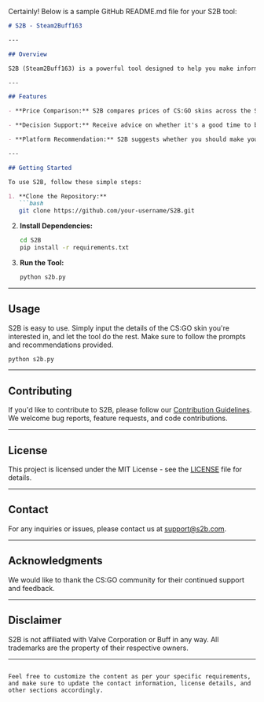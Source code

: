 Certainly! Below is a sample GitHub README.md file for your S2B tool:

```markdown
# S2B - Steam2Buff163

---

## Overview

S2B (Steam2Buff163) is a powerful tool designed to help you make informed decisions when purchasing CS:GO skins from the Steam Marketplace. It compares prices and provides advice on whether to buy the item and recommends the preferable platform—Steam or Buff.

---

## Features

- **Price Comparison:** S2B compares prices of CS:GO skins across the Steam Marketplace and Buff to ensure you get the best deal.

- **Decision Support:** Receive advice on whether it's a good time to buy a specific item based on historical data and market trends.

- **Platform Recommendation:** S2B suggests whether you should make your purchase on the Steam Marketplace or Buff, considering current market conditions.

---

## Getting Started

To use S2B, follow these simple steps:

1. **Clone the Repository:**
   ```bash
   git clone https://github.com/your-username/S2B.git
   ```

2. **Install Dependencies:**
   ```bash
   cd S2B
   pip install -r requirements.txt
   ```

3. **Run the Tool:**
   ```bash
   python s2b.py
   ```

---

## Usage

S2B is easy to use. Simply input the details of the CS:GO skin you're interested in, and let the tool do the rest. Make sure to follow the prompts and recommendations provided.

```bash
python s2b.py
```

---

## Contributing

If you'd like to contribute to S2B, please follow our [Contribution Guidelines](CONTRIBUTING.md). We welcome bug reports, feature requests, and code contributions.

---

## License

This project is licensed under the MIT License - see the [LICENSE](LICENSE) file for details.

---

## Contact

For any inquiries or issues, please contact us at support@s2b.com.

---

## Acknowledgments

We would like to thank the CS:GO community for their continued support and feedback.

---

## Disclaimer

S2B is not affiliated with Valve Corporation or Buff in any way. All trademarks are the property of their respective owners.

---
```

Feel free to customize the content as per your specific requirements, and make sure to update the contact information, license details, and other sections accordingly.
